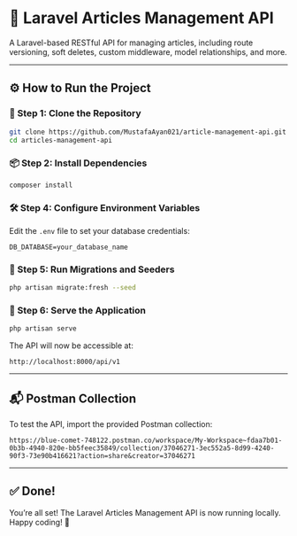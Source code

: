 # 📰 Laravel Articles Management API

A Laravel-based RESTful API for managing articles, including route versioning, soft deletes, custom middleware, model relationships, and more.

---

## ⚙️ How to Run the Project

### 📁 Step 1: Clone the Repository

```bash
git clone https://github.com/MustafaAyan021/article-management-api.git
cd articles-management-api
```

### 📦 Step 2: Install Dependencies

```bash
composer install
```

### 🛠️ Step 4: Configure Environment Variables

Edit the `.env` file to set your database credentials:

```
DB_DATABASE=your_database_name
```

### 🧱 Step 5: Run Migrations and Seeders

```bash
php artisan migrate:fresh --seed
```

### 🚀 Step 6: Serve the Application

```bash
php artisan serve
```

The API will now be accessible at:

```
http://localhost:8000/api/v1
```

---

## 📬 Postman Collection

To test the API, import the provided Postman collection:

```
https://blue-comet-748122.postman.co/workspace/My-Workspace~fdaa7b01-0b3b-4940-820e-bb5feec35849/collection/37046271-3ec552a5-8d99-4240-90f3-73e90b416621?action=share&creator=37046271 
```

---

## ✅ Done!

You’re all set! The Laravel Articles Management API is now running locally. Happy coding! 🎉